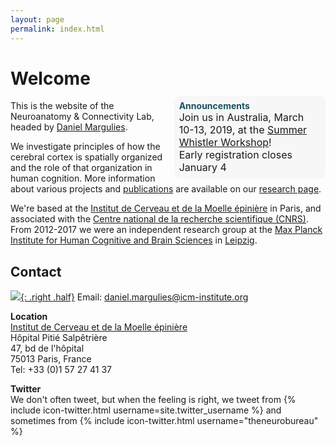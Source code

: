 ```yaml
---
layout: page
permalink: index.html
---
```

# Welcome
<div style="background-color: #f7f7f7; z-index:1; float: right; width:45%; padding:+1.5%; margin-top:-1.5%; border-radius:10px;">
  <font color="#18515E"><strong>Announcements</strong><br></font>
  <font size="-0.5">
  Join us in Australia, March 10-13, 2019, at the <a href="https://medicine.yale.edu/mrrc/home/seminars/workshop/" target="\_blank">Summer Whistler Workshop</a>!<br>Early registration closes January 4
  </font>
</div>

This is the website of the Neuroanatomy & Connectivity Lab, headed by [Daniel Margulies][DSM].  

We investigate principles of how the cerebral cortex is spatially organized and the role of that organization in human cognition. More information about various projects and [publications] are available on our [research page].  

We're based at the [Institut de Cerveau et de la Moelle épinière][ICM] in Paris, and associated with the [Centre national de la recherche scientifique (CNRS)][CNRS]. From 2012-2017 we were an independent research group at the [Max Planck Institute for Human Cognitive and Brain Sciences][NAC] in [Leipzig].  

## Contact
[![]({{site.baseurl}}/thumbnails/image1.jpg){: .right .half}]({{site.baseurl}}/gallery/index.html)
Email: [<span class="line">daniel.margulies@</span><span class="line">icm-institute.org</span>](mailto:daniel.margulies@icm-institute.org)

**Location**  
[Institut de Cerveau et de la Moelle épinière][ICM]  
Hôpital Pitié Salpêtrière  
47, bd de l'hôpital  
75013 Paris, France  
Tel: +33 (0)1 57 27 41 37  

**Twitter**  
We don't often tweet, but when the feeling is right, we tweet from {% include icon-twitter.html username=site.twitter_username %} and sometimes from {% include icon-twitter.html username="theneurobureau" %}  

[DSM]: {{site.baseurl}}/people/margulies.html
[research page]: {{site.baseurl}}/research/index.html
[publications]: {{site.baseurl}}/research/publications.html
[ICM]: https://icm-institute.org/en/
[CNRS]: http://www.cnrs.fr/index.php
[NAC]: https://www.cbs.mpg.de/former-groups/neuroanatomy-and-connectivity
[Leipzig]: https://vimeo.com/164579770
